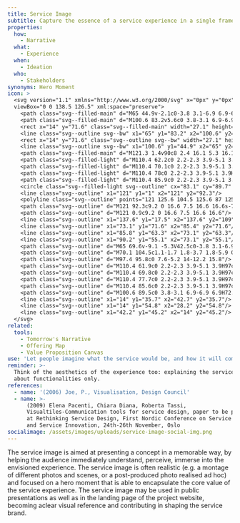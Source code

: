```yaml
---
title: Service Image
subtitle: Capture the essence of a service experience in a single frame.
properties:
  how:
    - Narrative
  what:
    - Experience
  when:
    - Ideation
  who:
    - Stakeholders
synonyms: Hero Moment
icon: >
  <svg version="1.1" xmlns="http://www.w3.org/2000/svg" x="0px" y="0px"
  viewBox="0 0 138.5 126.5" xml:space="preserve">
    <path class="svg--filled-main" d="M65 44.9v-2.1c0-3.8 3.1-6.9 6.9-6.9h21.8c3.8 0 6.9 3.1 6.9 6.9v2.1"/>
    <path class="svg--filled-main" d="M100.6 83.2v5.6c0 3.8-3.1 6.9-6.9 6.9H71.9c-0.2-1.8-1.3-3.6-2.5-5.2 -1-1.2-2.7-2.4-4.3-2.7l0-4.6"/>
    <rect x="14" y="71.6" class="svg--filled-main" width="27.1" height="36.4"/>
    <line class="svg--outline svg--bw" x1="65" y1="83.2" x2="100.6" y2="83.2"/>
    <rect x="14" y="71.6" class="svg--outline svg--bw" width="27.1" height="36.4"/>
    <line class="svg--outline svg--bw" x1="100.6" y1="44.9" x2="65" y2="44.9"/>
    <path class="svg--filled-main" d="M121.3 1.4v90c8 2.4 16.1 5.3 16.1 14.2V17.4C137.3 8.6 130.1 1.4 121.3 1.4"/>
    <path class="svg--filled-light" d="M110.4 62.2c0 2.2-2.3 3.9-5.1 3.9H97c-2.8 0-5.1-1.8-5.1-3.9 0-2.2 2.3-3.9 5.1-3.9h8.3C108.1 58.3 110.4 60.1 110.4 62.2z"/>
    <path class="svg--filled-light" d="M110.4 70.1c0 2.2-2.3 3.9-5.1 3.9H97c-2.8 0-5.1-1.8-5.1-3.9s2.3-3.9 5.1-3.9h8.3C108.1 66.2 110.4 68 110.4 70.1z"/>
    <path class="svg--filled-light" d="M110.4 78c0 2.2-2.3 3.9-5.1 3.9H97c-2.8 0-5.1-1.8-5.1-3.9 0-2.2 2.3-3.9 5.1-3.9h8.3C108.1 74.1 110.4 75.8 110.4 78z"/>
    <path class="svg--filled-light" d="M110.4 85.9c0 2.2-2.3 3.9-5.1 3.9H97c-2.8 0-5.1-1.8-5.1-3.9 0-2.2 2.3-3.9 5.1-3.9h8.3C108.1 82 110.4 83.7 110.4 85.9z"/>
    <circle class="svg--filled-light svg--outline" cx="83.1" cy="89.7" r="2.6"/>
    <line class="svg--outline" x1="121" y1="1" x2="121" y2="92.3"/>
    <polyline class="svg--outline" points="121 125.6 104.5 125.6 87 125.6 0.9 125.6 0.9 17.5 121 17.5 "/>
    <path class="svg--outline" d="M121 92.3c9.2 0 16.6 7.5 16.6 16.6s-7.5 16.6-16.6 16.6"/>
    <path class="svg--outline" d="M121 0.9c9.2 0 16.6 7.5 16.6 16.6"/>
    <line class="svg--outline" x1="137.6" y1="17.5" x2="137.6" y2="109"/>
    <line class="svg--outline" x1="73.1" y1="71.6" x2="85.4" y2="71.6"/>
    <line class="svg--outline" x1="85.8" y1="63.3" x2="73.1" y2="63.3"/>
    <line class="svg--outline" x1="90.2" y1="55.1" x2="73.1" y2="55.1"/>
    <path class="svg--outline" d="M65 69.6v-9.1 -5.3V42.5c0-3.8 3.1-6.9 6.9-6.9h6.9 3.5 11.4c3.8 0 6.9 3.1 6.9 6.9v14.6"/>
    <path class="svg--outline" d="M70.1 104.5c1.1-1.7 1.8-3.7 1.8-5.9 0-4.5-2.9-8.4-6.9-9.8l0-0.4V71c0-2.8-2.4-5.1-5.2-5.1 -2.9 0-5.2 2.3-5.2 5.1v36.3"/>
    <path class="svg--outline" d="M97.4 95.8c0 7.6-5.2 14-12.2 15.8"/>
    <path class="svg--outline" d="M110.4 61.9c0 2.2-2.3 3.9-5.1 3.9H97c-2.8 0-5.1-1.8-5.1-3.9 0-2.2 2.3-3.9 5.1-3.9h8.3C108.1 58 110.4 59.7 110.4 61.9z"/>
    <path class="svg--outline" d="M110.4 69.8c0 2.2-2.3 3.9-5.1 3.9H97c-2.8 0-5.1-1.8-5.1-3.9 0-2.2 2.3-3.9 5.1-3.9h8.3C108.1 65.9 110.4 67.6 110.4 69.8z"/>
    <path class="svg--outline" d="M110.4 77.7c0 2.2-2.3 3.9-5.1 3.9H97c-2.8 0-5.1-1.8-5.1-3.9s2.3-3.9 5.1-3.9h8.3C108.1 73.7 110.4 75.5 110.4 77.7z"/>
    <path class="svg--outline" d="M110.4 85.6c0 2.2-2.3 3.9-5.1 3.9H97c-2.8 0-5.1-1.8-5.1-3.9 0-2.2 2.3-3.9 5.1-3.9h8.3C108.1 81.6 110.4 83.4 110.4 85.6z"/>
    <path class="svg--outline" d="M100.6 89.5c0 3.8-3.1 6.9-6.9 6.9H72.5"/>
    <line class="svg--outline" x1="14" y1="35.7" x2="42.7" y2="35.7"/>
    <line class="svg--outline" x1="14" y1="54.8" x2="28.2" y2="54.8"/>
    <line class="svg--outline" x1="42.2" y1="45.2" x2="14" y2="45.2"/>
  </svg>
related:
  tools:
    - Tomorrow's Narrative
    - Offering Map
    - Value Proposition Canvas
use: 'Let people imagine what the service would be, and how it will come to life.'
reminder: >-
  Think of the aesthetics of the experience too: explaining the service is not
  about functionalities only.
references:
  - name: '(2006) Joe, P., Visualisation, Design Council'
  - name: >-
      (2009) Elena Pacenti, Chiara Diana, Roberta Tassi,
      Visualtiles-Communication tools for service design, paper to be presented
      at Rethinking Service Design, First Nordic Conference on Service Design
      and Service Innovation, 24th-26th November, Oslo
socialimage: /assets/images/uploads/service-image-social-img.png
---
```

The service image is aimed at presenting a concept in a memorable way, by helping the audience immediately understand, perceive, immerse into the envisioned experience. The service image is often realistic (e.g. a montage of different photos and scenes, or a post-produced photo realised ad hoc) and focused on a hero moment that is able to encapsulate the core value of the service experience. The service image may be used in public presentations as well as in the landing page of the project website, becoming aclear visual reference and contributing in shaping the service brand.
